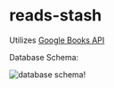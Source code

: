 # reads-stash

Utilizes [Google Books API](https://developers.google.com/books)

Database Schema:

![database schema!](https://i.ibb.co/YRqCv8m/Screenshot-2023-07-09-at-7-50-19-PM.png)
